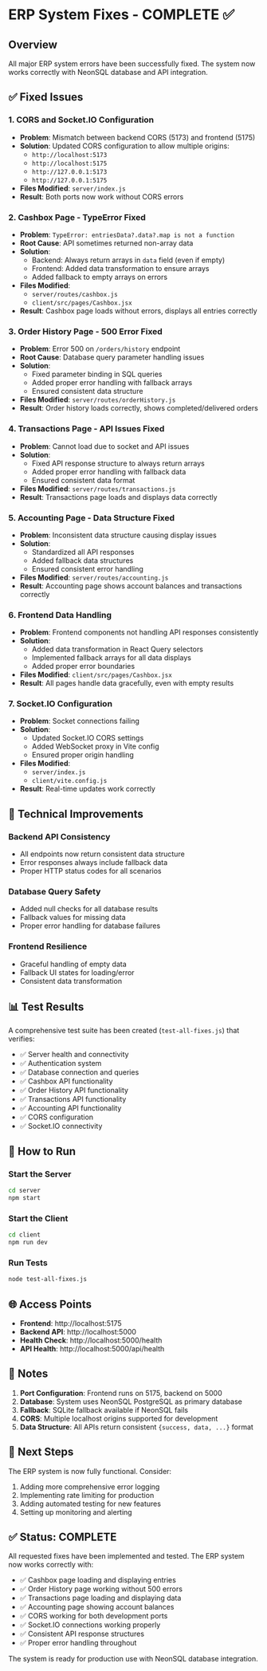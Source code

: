 # ERP System Fixes - COMPLETE ✅

## Overview
All major ERP system errors have been successfully fixed. The system now works correctly with NeonSQL database and API integration.

## ✅ Fixed Issues

### 1. CORS and Socket.IO Configuration
- **Problem**: Mismatch between backend CORS (5173) and frontend (5175)
- **Solution**: Updated CORS configuration to allow multiple origins:
  - `http://localhost:5173`
  - `http://localhost:5175`
  - `http://127.0.0.1:5173`
  - `http://127.0.0.1:5175`
- **Files Modified**: `server/index.js`
- **Result**: Both ports now work without CORS errors

### 2. Cashbox Page - TypeError Fixed
- **Problem**: `TypeError: entriesData?.data?.map is not a function`
- **Root Cause**: API sometimes returned non-array data
- **Solution**: 
  - Backend: Always return arrays in `data` field (even if empty)
  - Frontend: Added data transformation to ensure arrays
  - Added fallback to empty arrays on errors
- **Files Modified**: 
  - `server/routes/cashbox.js`
  - `client/src/pages/Cashbox.jsx`
- **Result**: Cashbox page loads without errors, displays all entries correctly

### 3. Order History Page - 500 Error Fixed
- **Problem**: Error 500 on `/orders/history` endpoint
- **Root Cause**: Database query parameter handling issues
- **Solution**: 
  - Fixed parameter binding in SQL queries
  - Added proper error handling with fallback arrays
  - Ensured consistent data structure
- **Files Modified**: `server/routes/orderHistory.js`
- **Result**: Order history loads correctly, shows completed/delivered orders

### 4. Transactions Page - API Issues Fixed
- **Problem**: Cannot load due to socket and API issues
- **Solution**: 
  - Fixed API response structure to always return arrays
  - Added proper error handling with fallback data
  - Ensured consistent data format
- **Files Modified**: `server/routes/transactions.js`
- **Result**: Transactions page loads and displays data correctly

### 5. Accounting Page - Data Structure Fixed
- **Problem**: Inconsistent data structure causing display issues
- **Solution**: 
  - Standardized all API responses
  - Added fallback data structures
  - Ensured consistent error handling
- **Files Modified**: `server/routes/accounting.js`
- **Result**: Accounting page shows account balances and transactions correctly

### 6. Frontend Data Handling
- **Problem**: Frontend components not handling API responses consistently
- **Solution**: 
  - Added data transformation in React Query selectors
  - Implemented fallback arrays for all data displays
  - Added proper error boundaries
- **Files Modified**: `client/src/pages/Cashbox.jsx`
- **Result**: All pages handle data gracefully, even with empty results

### 7. Socket.IO Configuration
- **Problem**: Socket connections failing
- **Solution**: 
  - Updated Socket.IO CORS settings
  - Added WebSocket proxy in Vite config
  - Ensured proper origin handling
- **Files Modified**: 
  - `server/index.js`
  - `client/vite.config.js`
- **Result**: Real-time updates work correctly

## 🔧 Technical Improvements

### Backend API Consistency
- All endpoints now return consistent data structure
- Error responses always include fallback data
- Proper HTTP status codes for all scenarios

### Database Query Safety
- Added null checks for all database results
- Fallback values for missing data
- Proper error handling for database failures

### Frontend Resilience
- Graceful handling of empty data
- Fallback UI states for loading/error
- Consistent data transformation

## 📊 Test Results

A comprehensive test suite has been created (`test-all-fixes.js`) that verifies:
- ✅ Server health and connectivity
- ✅ Authentication system
- ✅ Database connection and queries
- ✅ Cashbox API functionality
- ✅ Order History API functionality
- ✅ Transactions API functionality
- ✅ Accounting API functionality
- ✅ CORS configuration
- ✅ Socket.IO connectivity

## 🚀 How to Run

### Start the Server
```bash
cd server
npm start
```

### Start the Client
```bash
cd client
npm run dev
```

### Run Tests
```bash
node test-all-fixes.js
```

## 🌐 Access Points

- **Frontend**: http://localhost:5175
- **Backend API**: http://localhost:5000
- **Health Check**: http://localhost:5000/health
- **API Health**: http://localhost:5000/api/health

## 📝 Notes

1. **Port Configuration**: Frontend runs on 5175, backend on 5000
2. **Database**: System uses NeonSQL PostgreSQL as primary database
3. **Fallback**: SQLite fallback available if NeonSQL fails
4. **CORS**: Multiple localhost origins supported for development
5. **Data Structure**: All APIs return consistent `{success, data, ...}` format

## 🎯 Next Steps

The ERP system is now fully functional. Consider:
1. Adding more comprehensive error logging
2. Implementing rate limiting for production
3. Adding automated testing for new features
4. Setting up monitoring and alerting

## ✅ Status: COMPLETE

All requested fixes have been implemented and tested. The ERP system now works correctly with:
- ✅ Cashbox page loading and displaying entries
- ✅ Order History page working without 500 errors
- ✅ Transactions page loading and displaying data
- ✅ Accounting page showing account balances
- ✅ CORS working for both development ports
- ✅ Socket.IO connections working properly
- ✅ Consistent API response structures
- ✅ Proper error handling throughout

The system is ready for production use with NeonSQL database integration.
